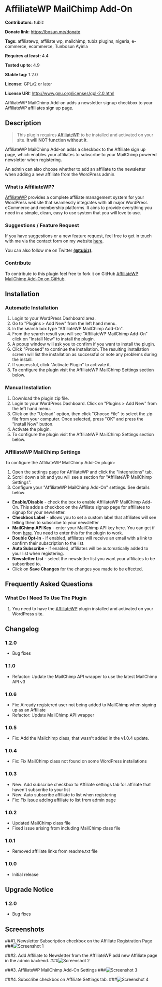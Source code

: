 # AffiliateWP MailChimp Add-On #
**Contributors:** tubiz

**Donate link:** https://bosun.me/donate

**Tags:** affiliatewp, affiliate wp, mailchimp, tubiz plugins, nigeria, e-commerce, ecommerce, Tunbosun Ayinla

**Requires at least:** 4.4

**Tested up to:** 4.9

**Stable tag:** 1.2.0

**License:** GPLv2 or later

**License URI:** http://www.gnu.org/licenses/gpl-2.0.html


AffiliateWP MailChimp Add-on adds a newsletter signup checkbox to your AffiliateWP affiliates sign up page.




## Description ##

> This plugin requires [AffiliateWP](https://affiliatewp.com/) to be installed and activated on your site. <strong>It will NOT function without it</strong>.

AffiliateWP MailChimp Add-on adds a checkbox to the Affiliate sign up page, which enables your affiliates to subscribe to your MailChimp powered newsletter when registering.

An admin can also choose whether to add an affiliate to the newsletter when adding a new affiliate from the WordPress admin.


### What is AffiliateWP? ###

[AffiliateWP](https://affiliatewp.com/) provides a complete affiliate management system for your WordPress website that seamlessly integrates with all major WordPress eCommerce and membership platforms. It aims to provide everything you need in a simple, clean, easy to use system that you will love to use.



### Suggestions / Feature Request ###

If you have suggestions or a new feature request, feel free to get in touch with me via the contact form on my website [here](https://bosun.me/get-in-touch/).

You can also follow me on Twitter **[(@tubiz)](https://twitter.com/tubiz)**.


### Contribute ###
To contribute to this plugin feel free to fork it on GitHub [AffiliateWP MailChimp Add-On on GitHub](https://github.com/tubiz/affiliatewp-mailchimp-add-on).




## Installation ##

### Automatic Installation ###
1.  Login to your WordPress Dashboard area.
1.  Go to "Plugins > Add New" from the left hand menu.
1.  In the search box type "AffiliateWP MailChimp Add-On".
1.	From the search result you will see "AffiliateWP MailChimp Add-On" click on "Install Now" to install the plugin.
1.  A popup window will ask you to confirm if you want to install the plugin.
1.  Click "Proceed" to continue the installation. The resulting installation screen will list the installation as successful or note any problems during the install.
1.  If successful, click "Activate Plugin" to activate it.
1.  To configure the plugin visit the AffiliateWP MailChimp Settings section below.

### Manual Installation ###
1.  Download the plugin zip file.
1.  Login to your WordPress Dashboard. Click on "Plugins > Add New" from the left hand menu.
1.  Click on the "Upload" option, then click "Choose File" to select the zip file from your computer. Once selected, press "OK" and press the "Install Now" button.
1.  Activate the plugin.
1.  To configure the plugin visit the AffiliateWP MailChimp Settings section below.


### AffiliateWP MailChimp Settings ###
To configure the AffiliateWP MailChimp Add-On plugin:

1.  Open the settings page for AffiliateWP and click the "Integrations" tab.  
1.  Scroll down a bit and you will see a section for "AffiliateWP MailChimp Settings".  
1.  Configure your "AffiliateWP MailChimp Add-On" settings. See details below:  


* __Enable/Disable__ - check the box to enable AffiliateWP MailChimp Add-On. This adds a checkbox on the Affiliate signup page for affiliates to signup for your newsletter.
* __Checkbox Label__ - allows you to set a custom label that affiliates will see telling them to subscribe to your newsletter
* __MailChimp API Key__ - enter your MailChimp API key here. You can get if from [here](https://us2.admin.mailchimp.com/account/api/https://us2.admin.mailchimp.com/account/api/). You need to enter this for the plugin to work.
* __Double Opt-In__  - if enabled, affiliates will receive an email with a link to confirm their subscription to the list.
* __Auto Subscribe__  - if enabled, affiliates will be automatically added to your list when registering.
* __Newsletter List__ - select the newsletter list you want your affiliates to be subscribed to.
* Click on __Save Changes__ for the changes you made to be effected.


## Frequently Asked Questions ##

### What Do I Need To Use The Plugin ###

1.  You need to have the [AffiliateWP](https://affiliatewp.com/) plugin installed and activated on your WordPress site.



## Changelog ##

### 1.2.0 ###
* 	Bug fixes

### 1.1.0 ###
* 	Refactor: Update the MailChimp API wrapper to use the latest MailChimp API v3

### 1.0.6 ###
*	Fix: Already registered user not being added to MailChimp when signing up as an Affiliate
* 	Refactor: Update MailChimp API wrapper

### 1.0.5 ###
*	Fix: Add the Mailchimp class, that wasn't added in the v1.0.4 update.

### 1.0.4 ###
*	Fix: Fix MailChimp class not found on some WordPress installations

### 1.0.3 ###
*   New: Add subscribe checkbox to Affiliate settings tab for affiliate that haven't subscribe to your list
*	New: Auto subscribe affiliate to list when registering
*   Fix: Fix issue adding affiliate to list from admin page

### 1.0.2 ###
*	Updated MailChimp class file
*	Fixed issue arising from including MailChimp class file

### 1.0.1 ###
*	Removed affiliate links from readme.txt file

### 1.0.0 ###
*   Initial release



## Upgrade Notice ##

### 1.2.0 ###
* 	Bug fixes





## Screenshots ##


###1. Newsletter Subscription checkbox on the Affiliate Registration Page
###![Screenshot 1](https://dl.dropboxusercontent.com/u/28591673/affiliatewp-mailchimp-addon/screenshot-1.png)

###2. Add Affiliate to Newsletter from the AffiliateWP add new Affiliate page in the admin backend.
###![Screenshot 2](https://dl.dropboxusercontent.com/u/28591673/affiliatewp-mailchimp-addon/screenshot-2.png)

###3. AffiliateWP MailChimp Add-On Settings
###![Screenshot 3](https://dl.dropboxusercontent.com/u/28591673/affiliatewp-mailchimp-addon/screenshot-3.png)


###4. Subscribe checkbox on Affiliate Settings tab.
###![Screenshot 4](https://dl.dropboxusercontent.com/u/28591673/affiliatewp-mailchimp-addon/screenshot-4.png)
